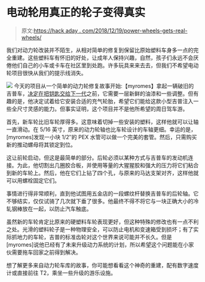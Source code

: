 # 电动轮用真正的轮子变得真实

> 原文:[https://hack aday . com/2018/12/19/power-wheels-gets-real-wheels/](https://hackaday.com/2018/12/19/power-wheels-gets-real-with-real-wheels/)

我们对动力轮改装并不陌生，从相对简单的修复到保留比原始塑料车身多一点的完全重建。这些塑料车有怀旧的好处，让成年人保持兴趣，自然，孩子们永远不会厌倦他们自己的小车或卡车在社区里到处跑。许多玩具来来去去，但我们不希望电动轮项目很快从我们的提示线消失。

[![](../Images/92c4a27b589c000193686e959ceeb661.png)](https://hackaday.com/wp-content/uploads/2018/12/airjeep_detail.jpg) 今天的项目从一个简单的动力轮修复故事开始:【myromes】拿起一辆破旧的吉普车，[决定在把钥匙交给下一代](https://imgur.com/a/pyOxM3Q)之前，它需要一层新鲜的油漆和一些调整。但有趣的是，他决定试着给它安装合适的充气轮胎，希望它们能给这款小型吉普注入一些全尺寸灵感的能力。但事实证明，这个项目并不是他所希望的周日驾车游。

首先，新车轮比旧车轮厚得多。这意味着切掉一些安装的塑料，这样他就可以让轴一直滑动。在 5/16 英寸，原来的动力轮轴也比车轮设计的车轴更细。幸运的是，[myromes]发现一小块 1/2″的 PEX 水管可以做一个完美的套管。然后，只需购买新的推动螺母将其锁定到位。

这让前轮启动，但这是最简单的部分。后轮必须以某种方式与吉普车的发动机连接。为此，他切割出几圈胶合板，并使用等量的大猩猩胶和强大的压力将它们粘合到新的车轮上。然后，他在它们上钻了四个孔，与原来的马达支架对齐，这样他就可以用螺栓固定它们。

事情进行得非常顺利，直到他试图用五金店的一段螺纹杆替换吉普车的后轮轴。它不够结实，仅仅试骑了几次就下垂了很多。他最终不得不将它与一块正确大小的冷轧钢棒放在一起，以防止汽车触底。

虽然新的车轮肯定比原来的硬塑料车轮表现更好，但这种特殊的修改也有一点不利之处。光滑的塑料轮子是一种物理安全，可以防止电机和变速箱受到损坏；有了实际抓地力的车轮，吉普的标准齿轮对这个世界来说可能并不长久。但是[myromes]说他已经有了未来升级动力系统的计划，所以希望这个问题能在小家伙需要拖车回家之前得到解决。

想了解更多来自动力轮车库的故事，你可能想看看这个神奇的重建，配有数字速度计或直接前往 T2，乘坐一些升级的游乐设施。